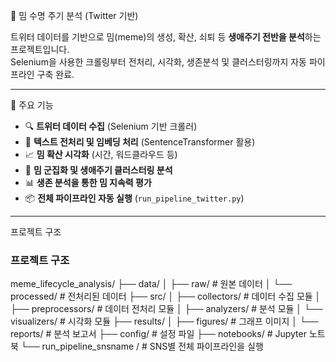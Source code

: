 🧬 밈 수명 주기 분석 (Twitter 기반)

트위터 데이터를 기반으로 밈(meme)의 생성, 확산, 쇠퇴 등 **생애주기 전반을 분석**하는 프로젝트입니다.  
Selenium을 사용한 크롤링부터 전처리, 시각화, 생존분석 및 클러스터링까지 자동 파이프라인 구축 완료.

---

📌 주요 기능

- 🔍 **트위터 데이터 수집** (Selenium 기반 크롤러)
- 🧹 **텍스트 전처리 및 임베딩 처리** (SentenceTransformer 활용)
- 📈 **밈 확산 시각화** (시간, 워드클라우드 등)
- 🧠 **밈 군집화 및 생애주기 클러스터링 분석**
- 📊 **생존 분석을 통한 밈 지속력 평가**
- 📦 **전체 파이프라인 자동 실행** (`run_pipeline_twitter.py`)

---


프로젝트 구조
### 프로젝트 구조
meme_lifecycle_analysis/
├── data/
│ ├── raw/ # 원본 데이터
│ └── processed/ # 전처리된 데이터
├── src/
│ ├── collectors/ # 데이터 수집 모듈
│ ├── preprocessors/ # 데이터 전처리 모듈
│ ├── analyzers/ # 분석 모듈
│ └── visualizers/ # 시각화 모듈
├── results/
│ ├── figures/ # 그래프 이미지
│ └── reports/ # 분석 보고서
├── config/ # 설정 파일
├── notebooks/ # Jupyter 노트북
└── run_pipeline_snsname / # SNS별 전체 파이프라인을 실행
```
